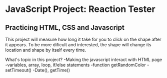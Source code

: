 # JavaScript Project: Reaction Tester

## Practicing HTML, CSS and Javascript

This project will measure how long it take for you to click on the shape after it appears. To be more dificult and interested, the shape will change its location and shape by itself every time. 


What's topic in this project?
-Making the javascript interact with HTML page
-variables, array, loop, if/else statements
-function getRandomColor
-setTimeout()
-Date(), getTime()


